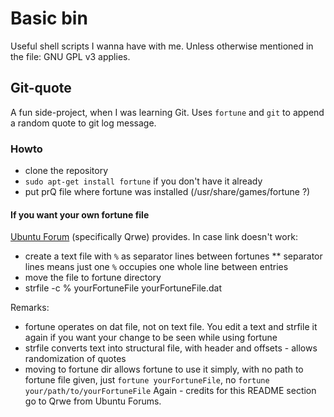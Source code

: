 Basic bin
=========

Useful shell scripts I wanna have with me. Unless otherwise mentioned in the file: GNU GPL v3 applies.

Git-quote
---------

A fun side-project, when I was learning Git. Uses `fortune` and `git` to append a random quote to git log message.

### Howto

* clone the repository
* `sudo apt-get install fortune` if you don't have it already
* put prQ file where fortune was installed (/usr/share/games/fortune ?)

#### If you want your own fortune file
[Ubuntu Forum](http://ubuntuforums.org/showthread.php?t=1343692) (specifically Qrwe) provides. In case link doesn't work:
* create a text file with `%` as separator lines between fortunes
** separator lines means just one `%` occupies one whole line between entries
* move the file to fortune directory
* strfile -c % yourFortuneFile yourFortuneFile.dat

Remarks:
* fortune operates on dat file, not on text file. You edit a text and strfile it again if you want your change to be seen while using fortune
* strfile converts text into structural file, with header and offsets - allows randomization of quotes
* moving to fortune dir allows fortune to use it simply, with no path to fortune file given, just `fortune yourFortuneFile`, no `fortune your/path/to/yourFortuneFile`
Again - credits for this README section go to Qrwe from Ubuntu Forums.
